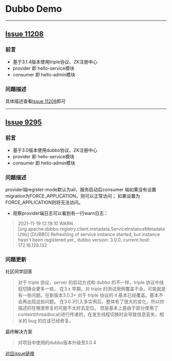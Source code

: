 
# Dubbo Demo

---------------------------------

## [Issue 11208](https://github.com/apache/dubbo/issues/11208)

### 前言
- 基于3.1.4版本使用triple协议、ZK注册中心
- provider 即 hello-service模块
- consumer 即 hello-admin模块

### 问题描述
具体描述查看[Issue 11208](https://github.com/apache/dubbo/issues/11208)即可

---------------------------------

## [Issue 9295](https://github.com/apache/dubbo/issues/9295) 

### 前言
- 基于3.0版本使用dubbo协议、ZK注册中心
- provider 即 hello-service模块
- consumer 即 hello-admin模块

### 问题描述
provider端register-mode默认为all，服务启动后consumer
端如果没有设置migration为FORCE_APPLICATION，则可以正常访问；
如果设置为FORCE_APPLICATION则将无法访问。

- 观察provider端日志可以看到有一行warn日志：
> 2021-11-19 12:19:10 WARN [org.apache.dubbo.registry.client.metadata.ServiceInstanceMetadataUtils]  [DUBBO] Refreshing of service instance started, but instance hasn't been registered yet., dubbo version: 3.0.0, current host: 172.16.128.132

### 问题更新
社区同学回答
> 对于 triple 协议，server 的启动方式和 dubbo 的不一样，triple 协议中线程切换会更多一些， 在3.x 早期，对 triple 的测试用例覆盖不全。可能就是有一些问题。在新版本3.0.3+ 对于 triple 协议的 it 基本已经覆盖。基本不会再出现这些问题。
在3.0.3引入多实例后，整体有了很大的变化，所以你描述的在哪里修复的可能不太好去定位。
但是基本上是由于部分使用了 context(threadlocal)进行传递的，在发生线程切换时会导致信息丢失，相关的 bug 的应该已经修复。

最终解决方案
> 对项目中使用的dubbo版本升级至3.0.4

[对应issue链接](https://github.com/apache/dubbo/issues/9295)

